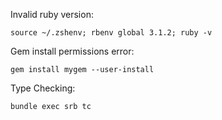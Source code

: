 Invalid ruby version:

```
source ~/.zshenv; rbenv global 3.1.2; ruby -v
```

Gem install permissions error:

```
gem install mygem --user-install
```

Type Checking:

```
bundle exec srb tc
```
